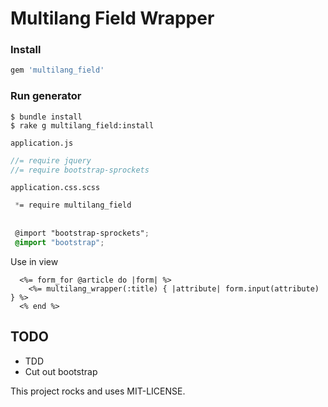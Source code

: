 # Multilang Field Wrapper

### Install
```ruby
gem 'multilang_field'
```

### Run generator
```console
$ bundle install
$ rake g multilang_field:install
```

`application.js`
```js
//= require jquery
//= require bootstrap-sprockets
```

`application.css.scss`
```scss
 *= require multilang_field
 
 
 @import "bootstrap-sprockets";
 @import "bootstrap";
```

Use in view
```erb
  <%= form_for @article do |form| %>
    <%= multilang_wrapper(:title) { |attribute| form.input(attribute) } %>
  <% end %>
```

## TODO
  * TDD
  * Cut out bootstrap



This project rocks and uses MIT-LICENSE.